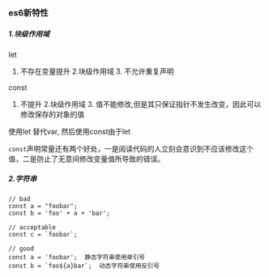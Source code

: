### es6新特性

##### 1.块级作用域 

let

1. 不存在变量提升 2.块级作用域 3. 不允许重复声明

const

1. 不提升 2.块级作用域 3.  值不能修改,但是其只保证指针不发生改变，因此可以修改保存的对象的值

使用let 替代var, 然后使用const由于let

`const`声明常量还有两个好处，一是阅读代码的人立刻会意识到不应该修改这个值，二是防止了无意间修改变量值所导致的错误。

##### 2.字符串

````
// bad
const a = "foobar";
const b = 'foo' + a + 'bar';

// acceptable
const c = `foobar`;

// good
const a = 'foobar';  静态字符串使用单引号
const b = `foo${a}bar`;  动态字符串使用反引号
````

